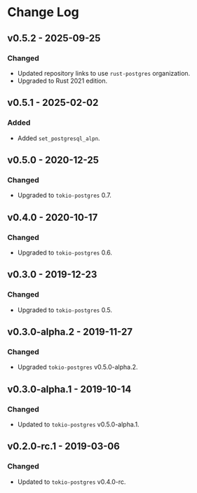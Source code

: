 # Change Log

## v0.5.2 - 2025-09-25

### Changed

* Updated repository links to use `rust-postgres` organization.
* Upgraded to Rust 2021 edition.

## v0.5.1 - 2025-02-02

### Added

* Added `set_postgresql_alpn`.

## v0.5.0 - 2020-12-25

### Changed

* Upgraded to `tokio-postgres` 0.7.

## v0.4.0 - 2020-10-17

### Changed

* Upgraded to `tokio-postgres` 0.6.

## v0.3.0 - 2019-12-23

### Changed

* Upgraded to `tokio-postgres` 0.5.

## v0.3.0-alpha.2 - 2019-11-27

### Changed

* Upgraded `tokio-postgres` v0.5.0-alpha.2.

## v0.3.0-alpha.1 - 2019-10-14

### Changed

* Updated to `tokio-postgres` v0.5.0-alpha.1.

## v0.2.0-rc.1 - 2019-03-06

### Changed

* Updated to `tokio-postgres` v0.4.0-rc.
